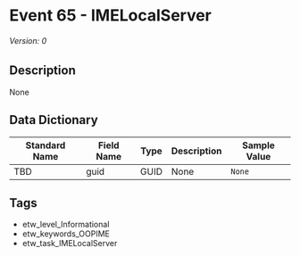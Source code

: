 # Event 65 - IMELocalServer
###### Version: 0

## Description
None

## Data Dictionary
|Standard Name|Field Name|Type|Description|Sample Value|
|---|---|---|---|---|
|TBD|guid|GUID|None|`None`|

## Tags
* etw_level_Informational
* etw_keywords_OOPIME
* etw_task_IMELocalServer